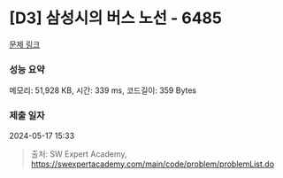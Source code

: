 # [D3] 삼성시의 버스 노선 - 6485 

[문제 링크](https://swexpertacademy.com/main/code/problem/problemDetail.do?contestProbId=AWczm7QaACgDFAWn) 

### 성능 요약

메모리: 51,928 KB, 시간: 339 ms, 코드길이: 359 Bytes

### 제출 일자

2024-05-17 15:33



> 출처: SW Expert Academy, https://swexpertacademy.com/main/code/problem/problemList.do